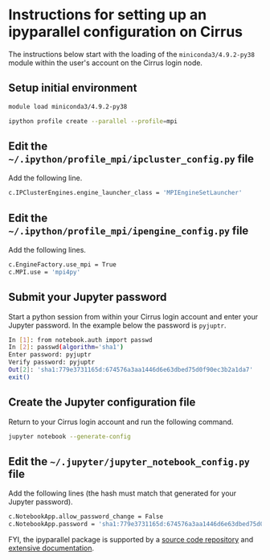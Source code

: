 Instructions for setting up an ipyparallel configuration on Cirrus
==================================================================

The instructions below start with the loading of the `miniconda3/4.9.2-py38` module
within the user's account on the Cirrus login node.


Setup initial environment
-------------------------

```bash
module load miniconda3/4.9.2-py38

ipython profile create --parallel --profile=mpi
```


Edit the `~/.ipython/profile_mpi/ipcluster_config.py` file
----------------------------------------------------------

Add the following line.

```bash
c.IPClusterEngines.engine_launcher_class = 'MPIEngineSetLauncher'
```


Edit the `~/.ipython/profile_mpi/ipengine_config.py` file
----------------------------------------------------------

Add the following lines.

```bash
c.EngineFactory.use_mpi = True
c.MPI.use = 'mpi4py'
```


Submit your Jupyter password
----------------------------

Start a python session from within your Cirrus login account and
enter your Jupyter password. In the example below the password
is `pyjuptr`.

```bash
In [1]: from notebook.auth import passwd
In [2]: passwd(algorithm='sha1')
Enter password: pyjuptr
Verify password: pyjuptr
Out[2]: 'sha1:779e3731165d:674576a3aa1446d6e63dbed75d0f90ec3b2a1da7'
exit()
```


Create the Jupyter configuration file
-------------------------------------

Return to your Cirrus login account and run the following command.

```bash
jupyter notebook --generate-config
```


Edit the `~/.jupyter/jupyter_notebook_config.py` file
-----------------------------------------------------

Add the following lines (the hash must match that generated for your Jupyter password).

```bash
c.NotebookApp.allow_password_change = False
c.NotebookApp.password = 'sha1:779e3731165d:674576a3aa1446d6e63dbed75d0f90ec3b2a1da7'
```

FYI, the ipyparallel package is supported by a [source code repository](https://github.com/ipython/ipyparallel) and [extensive documentation](https://ipyparallel.readthedocs.io/en/latest/).